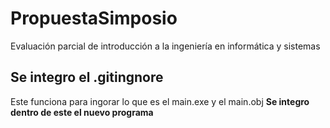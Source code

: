 # PropuestaSimposio
 Evaluación parcial de introducción a la ingeniería en informática y sistemas
## Se integro el .gitingnore
 Este funciona para ingorar lo que es el main.exe y el main.obj **Se integro dentro de este el nuevo programa**
 
 
